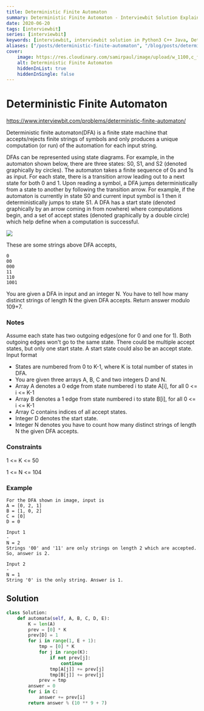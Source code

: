 ```yaml
---
title: Deterministic Finite Automaton
summary: Deterministic Finite Automaton - Interviewbit Solution Explained
date: 2020-06-20
tags: [interviewbit]
series: [interviewbit]
keywords: [interviewbit, interviewbit solution in Python3 C++ Java, Deterministic Finite Automaton solution]
aliases: ["/posts/deterministic-finite-automaton", "/blog/posts/deterministic-finite-automaton", "/deterministic-finite-automaton"]
cover:
    image: https://res.cloudinary.com/samirpaul/image/upload/w_1100,c_fit,co_rgb:FFFFFF,l_text:Arial_70_bold:Deterministic Finite Automaton - Solution Explained/problem-solving.webp
    alt: Deterministic Finite Automaton
    hiddenInList: true
    hiddenInSingle: false
---
```


# Deterministic Finite Automaton

https://www.interviewbit.com/problems/deterministic-finite-automaton/

Deterministic finite automaton(DFA) is a finite state machine that accepts/rejects finite strings of symbols and only produces a unique computation (or run) of the automation for each input string.

DFAs can be represented using state diagrams. For example, in the automaton shown below, there are three states: S0, S1, and S2 (denoted graphically by circles). The automaton takes a finite sequence of 0s and 1s as input. For each state, there is a transition arrow leading out to a next state for both 0 and 1. Upon reading a symbol, a DFA jumps deterministically from a state to another by following the transition arrow. For example, if the automaton is currently in state S0 and current input symbol is 1 then it deterministically jumps to state S1. A DFA has a start state (denoted graphically by an arrow coming in from nowhere) where computations begin, and a set of accept states (denoted graphically by a double circle) which help define when a computation is successful.

![](https://upload.wikimedia.org/wikipedia/commons/9/94/DFA_example_multiplies_of_3.svg)

These are some strings above DFA accepts,
```
0
00
000
11
110
1001
```
You are given a DFA in input and an integer N. You have to tell how many distinct strings of length N the given DFA accepts. Return answer modulo 109+7.

### Notes


Assume each state has two outgoing edges(one for 0 and one for 1). Both outgoing edges won't go to the same state.
There could be multiple accept states, but only one start state.
A start state could also be an accept state.
Input format

* States are numbered from 0 to K-1, where K is total number of states in DFA.
* You are given three arrays A, B, C and two integers D and N.
* Array A denotes a 0 edge from state numbered i to state A[i], for all 0 <= i <= K-1
* Array B denotes a 1 edge from state numbered i to state B[i], for all 0 <= i <= K-1
* Array C contains indices of all accept states.
* Integer D denotes the start state.
* Integer N denotes you have to count how many distinct strings of length N the given DFA accepts.

### Constraints

1 <= K <= 50

1 <= N <= 104

### Example
```
For the DFA shown in image, input is
A = [0, 2, 1]
B = [1, 0, 2]
C = [0]
D = 0

Input 1
-
N = 2
Strings '00' and '11' are only strings on length 2 which are accepted. So, answer is 2.

Input 2
-
N = 1
String '0' is the only string. Answer is 1.
```

## Solution
```python
class Solution:
    def automata(self, A, B, C, D, E):
        K = len(A)
        prev = [0] * K
        prev[D] = 1
        for i in range(1, E + 1):
            tmp = [0] * K
            for j in range(K):
                if not prev[j]:
                    continue
                tmp[A[j]] += prev[j]
                tmp[B[j]] += prev[j]
            prev = tmp
        answer = 0
        for i in C:
            answer += prev[i]
        return answer % (10 ** 9 + 7)
```
